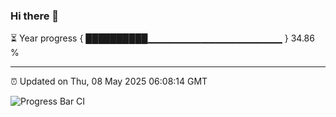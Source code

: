 ### Hi there 👋

⏳ Year progress { ██████████▁▁▁▁▁▁▁▁▁▁▁▁▁▁▁▁▁▁▁▁ } 34.86 %

---

⏰ Updated on Thu, 08 May 2025 06:08:14 GMT

![Progress Bar CI](https://github.com/liununu/liununu/workflows/Progress%20Bar%20CI/badge.svg)
